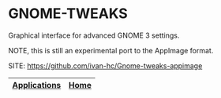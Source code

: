 # GNOME-TWEAKS

 Graphical interface for advanced GNOME 3 settings.
 
 NOTE, this is still an experimental port to the AppImage format.

 SITE: https://github.com/ivan-hc/Gnome-tweaks-appimage

 | [Applications](https://portable-linux-apps.github.io/apps.html) | [Home](https://portable-linux-apps.github.io)
 | --- | --- |
